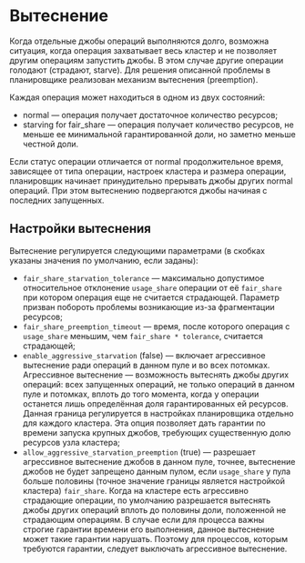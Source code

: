 #  Вытеснение

Когда отдельные джобы операций выполняются долго, возможна ситуация, когда операция захватывает весь кластер и не позволяет другим операциям запустить джобы. В этом случае другие операции голодают (страдают, starve). Для решения описанной проблемы в планировщике реализован механизм вытеснения (preemption).

Каждая операция может находиться в одном из двух состояний:

* normal — операция получает достаточное количество ресурсов;
* starving for fair_share — операция получает количество ресурсов, не меньше ее минимальной гарантированной доли, но заметно меньше честной доли.

Если статус операции отличается от normal продолжительное время, зависящее от типа операции, настроек кластера и размера операции, планировщик начинает принудительно прерывать джобы других normal операций. При этом вытеснению подвергаются джобы начиная с последних запущенных.

##  Настройки вытеснения

Вытеснение регулируется следующими параметрами (в скобках указаны значения по умолчанию, если заданы):

* `fair_share_starvation_tolerance` — максимально допустимое относительное отклонение `usage_share` операции от её `fair_share` при котором операция еще не считается страдающей. Параметр призван побороть проблемы возникающие из-за фрагментации ресурсов;
* `fair_share_preemption_timeout` — время, после которого операция с `usage_share` меньшим, чем `fair_share * tolerance`, считается страдающей;
* `enable_aggressive_starvation` (false) — включает агрессивное вытеснение ради операций в данном пуле и во всех потомках. Агрессивное вытеснение — возможность вытеснять джобы других операций: всех запущенных операций, не только операций в данном пуле и потомках, вплоть до того момента, когда у операции останется лишь определённая доля гарантированных ей ресурсов. Данная граница регулируется в настройках планировщика отдельно для каждого кластера. Эта опция позволяет дать гарантии по времени запуска крупных джобов, требующих существенную долю ресурсов узла кластера;
* `allow_aggressive_starvation_preemption` (true) — разрешает агрессивное вытеснение джобов в данном пуле, точнее, вытеснение джобов не будет запрещено данным пулом, если `usage_share` у пула больше половины (точное значение границы является настройкой кластера) `fair_share`. Когда на кластере есть агрессивно страдающие операции, по умолчанию разрешается вытеснять джобы других операций вплоть до половины доли, положенной не страдающим операциям. В случае если для процесса важны строгие гарантии времени его выполнения, данное вытеснение может такие гарантии нарушать. Поэтому для процессов, которым требуются гарантии, следует выключать агрессивное вытеснение.

